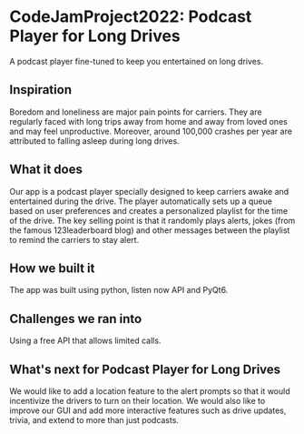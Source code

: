 # CodeJamProject2022: Podcast Player for Long Drives

A podcast player fine-tuned to keep you entertained on long drives.

## Inspiration
Boredom and loneliness are major pain points for carriers. They are regularly faced with long trips away from home and away from loved ones and may feel unproductive. Moreover, around 100,000 crashes per year are attributed to falling asleep during long drives.

## What it does
Our app is a podcast player specially designed to keep carriers awake and entertained during the drive. The player automatically sets up a queue based on user preferences and creates a personalized playlist for the time of the drive. The key selling point is that it randomly plays alerts, jokes (from the famous 123leaderboard blog) and other messages between the playlist to remind the carriers to stay alert.

## How we built it
The app was built using python, listen now API and PyQt6.

## Challenges we ran into
Using a free API that allows limited calls.

## What's next for Podcast Player for Long Drives
We would like to add a location feature to the alert prompts so that it would incentivize the drivers to turn on their location. We would also like to improve our GUI and add more interactive features such as drive updates, trivia, and extend to more than just podcasts.
